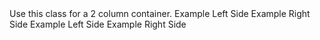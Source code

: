 
<webui-page-segment elevation="10">
    Use this class for a 2 column container.
</webui-page-segment>

<webui-side-by-side>
    <webui-side-by-side>
        <webui-paper elevation="10">
            Example Left Side
        </webui-paper>
        <webui-paper elevation="10">
            Example Right Side
        </webui-paper>
    </webui-side-by-side>
    <webui-code lang="html">
        <webui-side-by-side class="side-by-side gap-4">
            <webui-paper elevation="10">
                Example Left Side
            </webui-paper>
            <webui-paper elevation="10">
                Example Right Side
            </webui-paper>
        </webui-side-by-side>
    </webui-code>
</webui-side-by-side>
